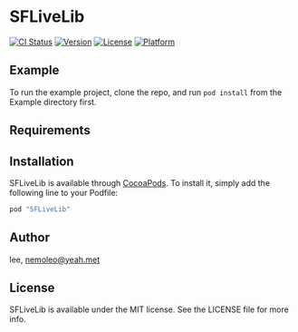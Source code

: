 # SFLiveLib

[![CI Status](http://img.shields.io/travis/lee/SFLiveLib.svg?style=flat)](https://travis-ci.org/lee/SFLiveLib)
[![Version](https://img.shields.io/cocoapods/v/SFLiveLib.svg?style=flat)](http://cocoapods.org/pods/SFLiveLib)
[![License](https://img.shields.io/cocoapods/l/SFLiveLib.svg?style=flat)](http://cocoapods.org/pods/SFLiveLib)
[![Platform](https://img.shields.io/cocoapods/p/SFLiveLib.svg?style=flat)](http://cocoapods.org/pods/SFLiveLib)

## Example

To run the example project, clone the repo, and run `pod install` from the Example directory first.

## Requirements

## Installation

SFLiveLib is available through [CocoaPods](http://cocoapods.org). To install
it, simply add the following line to your Podfile:

```ruby
pod "SFLiveLib"
```

## Author

lee, nemoleo@yeah.met

## License

SFLiveLib is available under the MIT license. See the LICENSE file for more info.
